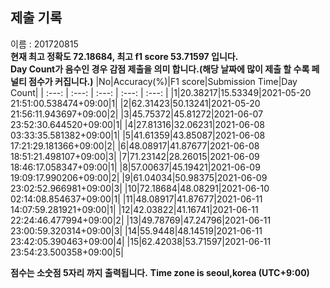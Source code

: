 


  
## 제출 기록  
이름 : 201720815  
**현재 최고 정확도 72.18684, 최고 f1 score 53.71597 입니다.**  
**Day Count가 음수인 경우 감점 제출을 의미 합니다.(해당 날짜에 많이 제출 할 수록 페널티 점수가 커집니다.)**
|No|Accuracy(%)|F1 score|Submission Time|Day Count|
| :---: | :---: | :---: | :---: | :---: |
|1|20.38217|15.53349|2021-05-20 21:51:00.538474+09:00|1|
|2|62.31423|50.13241|2021-05-20 21:56:11.943697+09:00|2|
|3|45.75372|45.81272|2021-06-07 23:52:30.644520+09:00|1|
|4|27.81316|32.06231|2021-06-08 03:33:35.581382+09:00|1|
|5|41.61359|43.85087|2021-06-08 17:21:29.181366+09:00|2|
|6|48.08917|41.87677|2021-06-08 18:51:21.498107+09:00|3|
|7|71.23142|28.26015|2021-06-09 18:46:17.058347+09:00|1|
|8|57.00637|45.19421|2021-06-09 19:09:17.990206+09:00|2|
|9|61.04034|50.98375|2021-06-09 23:02:52.966981+09:00|3|
|10|72.18684|48.08291|2021-06-10 02:14:08.854637+09:00|1|
|11|48.08917|41.87677|2021-06-11 14:07:59.281921+09:00|1|
|12|42.03822|41.16741|2021-06-11 22:24:46.477994+09:00|2|
|13|49.78769|47.24796|2021-06-11 23:00:59.320314+09:00|3|
|14|55.9448|48.14519|2021-06-11 23:42:05.390463+09:00|4|
|15|62.42038|53.71597|2021-06-11 23:54:23.500358+09:00|5|


**점수는 소숫점 5자리 까지 출력됩니다.**
**Time zone is seoul,korea (UTC+9:00)**
